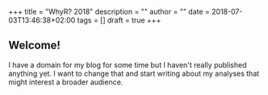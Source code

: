 +++
title = "WhyR? 2018"
description = ""
author = ""
date = 2018-07-03T13:46:38+02:00
tags = []
draft = true
+++

## Welcome!

I have a domain for my blog for some time but I haven't really published anything yet. I want to change that and start writing about my analyses that might interest a broader audience.
